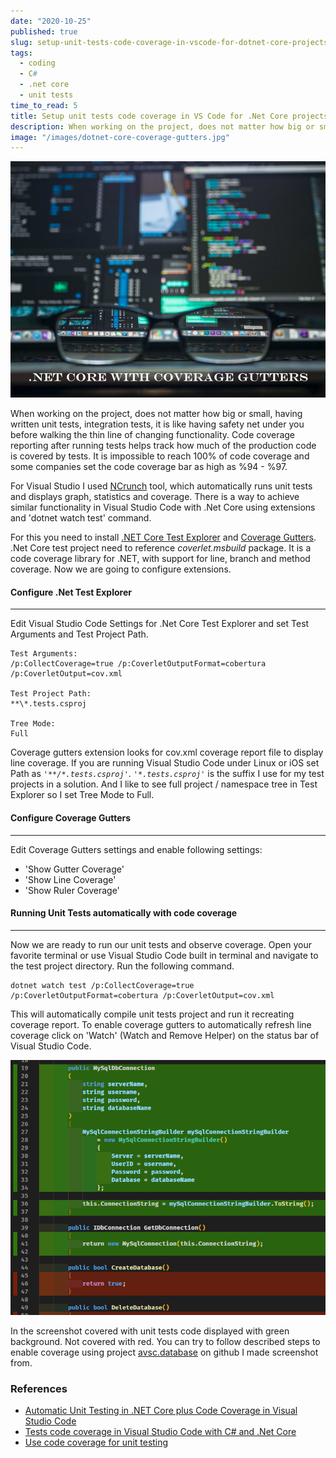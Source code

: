```yaml
---
date: "2020-10-25"
published: true
slug: setup-unit-tests-code-coverage-in-vscode-for-dotnet-core-projects
tags:
  - coding
  - C#
  - .net core
  - unit tests
time_to_read: 5
title: Setup unit tests code coverage in VS Code for .Net Core projects
description: When working on the project, does not matter how big or small, having written unit tests, integration tests, it is like having safety net under you before walking the thin line of changing functionality. Code coverage reporting after running tests helps track how much of the production code is covered by tests.
image: "/images/dotnet-core-coverage-gutters.jpg"
---
```


<img src="/images/dotnet-core-coverage-gutters.jpg" alt=".Net Core Coverage Gutters"
	title=".Net Core Coverage Gutters" class="w-100" />

When working on the project, does not matter how big or small, having written unit tests, integration tests, it is like having safety net under you before walking the thin line of changing functionality. Code coverage reporting after running tests helps track how much of the production code is covered by tests. It is impossible to reach 100% of code coverage and some companies set the code coverage bar as high as %94 - %97.

For Visual Studio I used [NCrunch](https://www.ncrunch.net/) tool, which automatically runs unit tests and displays graph, statistics and coverage. There is a way to achieve similar functionality in Visual Studio Code with .Net Core using extensions and 'dotnet watch test' command.

For this you need to install [.NET Core Test Explorer](https://marketplace.visualstudio.com/items?itemName=formulahendry.dotnet-test-explorer) and [Coverage Gutters](https://marketplace.visualstudio.com/items?itemName=ryanluker.vscode-coverage-gutters). .Net Core test project need to reference _coverlet.msbuild_ package. It is a code coverage library for .NET, with support for line, branch and method coverage. Now we are going to configure extensions.

#### Configure .Net Test Explorer

---

Edit Visual Studio Code Settings for .Net Core Test Explorer and set Test Arguments and Test Project Path.

```
Test Arguments:
/p:CollectCoverage=true /p:CoverletOutputFormat=cobertura /p:CoverletOutput=cov.xml

Test Project Path:
**\*.tests.csproj

Tree Mode:
Full
```

Coverage gutters extension looks for cov.xml coverage report file to display line coverage. If you are running Visual Studio Code under Linux or iOS set Path as _`'**/*.tests.csproj'`_. _`'*.tests.csproj'`_ is the suffix I use for my test projects in a solution. And I like to see full project / namespace tree in Test Explorer so I set Tree Mode to Full.

#### Configure Coverage Gutters

---

Edit Coverage Gutters settings and enable following settings:

- 'Show Gutter Coverage'
- 'Show Line Coverage'
- 'Show Ruler Coverage'

#### Running Unit Tests automatically with code coverage

---

Now we are ready to run our unit tests and observe coverage. Open your favorite terminal or use Visual Studio Code built in terminal and navigate to the test project directory. Run the following command.

```
dotnet watch test /p:CollectCoverage=true /p:CoverletOutputFormat=cobertura /p:CoverletOutput=cov.xml
```

This will automatically compile unit tests project and run it recreating coverage report. To enable coverage gutters to automatically refresh line coverage click on 'Watch' (Watch and Remove Helper) on the status bar of Visual Studio Code.

![Code Coverage Sample](/images/Code-Coverage-Sample.PNG)

In the screenshot covered with unit tests code displayed with green background. Not covered with red. You can try to follow described steps to enable coverage using project [avsc.database](https://github.com/vsetchinfc/avsc.database) on github I made screenshot from.

### References

- [Automatic Unit Testing in .NET Core plus Code Coverage in Visual Studio Code](https://tinyurl.com/y2gyhbyo)
- [Tests code coverage in Visual Studio Code with C# and .Net Core](https://tinyurl.com/y6dsvpej)
- [Use code coverage for unit testing](https://tinyurl.com/yys9wuy3)
